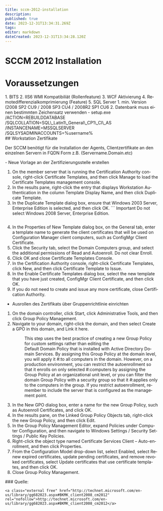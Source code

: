 ```yaml
---
title: sccm-2012-installation
description: 
published: true
date: 2023-12-31T13:34:31.269Z
tags: 
editor: markdown
dateCreated: 2023-12-31T13:34:28.120Z
---
```


# SCCM 2012 Installation

# <span class="mw-headline" id="bkmrk-voraussetzungen-1">Voraussetzungen</span>

<div class="vector-body" id="bkmrk-bits-iis6-wmi-kompat"><div class="mw-body-content mw-content-ltr" dir="ltr" lang="de"><div class="mw-parser-output">1. BITS
2. IIS6 WMI Kompatibiliät (Rollenfeature)
3. WCF Aktivierung
4. Remotedifferenzialkomprimierung (Feature)
5. SQL Server 
    1. min. Version (2008 SP2 CU9 / 2008 SP3 CU4 / 2008R2 SP1 CU6
    2. Datenbank muss einen bestimmten Zeichensatz verwenden 
        - setup.exe /ACTION=REBUILDDATABASE /SQLCOLLATION=SQL\_Latin1\_General\_CP1\_CI\_AS /INSTANCENAME=MSSQLSERVER /SQLSYSADMINACCOUNTS=%username%

</div></div></div>## <span class="mw-headline" id="bkmrk-workstation-zertifik-1">Workstation Zertifikate</span>

Der SCCM benötigt für die Installation der Agents, Clientzertifikate an den einzelnen Servern in FQDN Form z.B. (Servername.Domain.etc)

<div class="vector-body" id="bkmrk-neue-vorlage-an-der-"><div class="mw-body-content mw-content-ltr" dir="ltr" lang="de"><div class="mw-parser-output">- Neue Vorlage an der Zertifizierungsstelle erstellen

1. On the member server that is running the Certification Authority console, right-click Certificate Templates, and then click Manage to load the Certificate Templates management console.
2. In the results pane, right-click the entry that displays Workstation Authentication in the column Template Display Name, and then click Duplicate Template.
3. In the Duplicate Template dialog box, ensure that Windows 2003 Server, Enterprise Edition is selected, and then click OK. ```
    Important Do not select Windows 2008 Server, Enterprise Edition.
    ```
4. In the Properties of New Template dialog box, on the General tab, enter a template name to generate the client certificates that will be used on Configuration Manager client computers, such as ConfigMgr Client Certificate.
5. Click the Security tab, select the Domain Computers group, and select the additional permissions of Read and Autoenroll. Do not clear Enroll.
6. Click OK and close Certificate Templates Console.
7. In the Certification Authority console, right-click Certificate Templates, click New, and then click Certificate Template to Issue.
8. In the Enable Certificate Templates dialog box, select the new template that you have just created, ConfigMgr Client Certificate, and then click OK.
9. If you do not need to create and issue any more certificate, close Certification Authority.

- Ausrollen des Zertifikats über Gruppenrichtlinie einrichten

1. On the domain controller, click Start, click Administrative Tools, and then click Group Policy Management.
2. Navigate to your domain, right-click the domain, and then select Create a GPO in this domain, and Link it here. <dl><dd>This step uses the best practice of creating a new Group Policy for custom settings rather than editing the</dd><dd>Default Domain Policy that is installed with Active Directory Domain Services. By assigning this Group Policy at the domain level, you will apply it #:to all computers in the domain. However, on a production environment, you can restrict the autoenrollment so that it enrolls on only selected #:computers by assigning the Group Policy at an organizational unit level, or you can filter the domain Group Policy with a security group so that it #:applies only to the computers in the group. If you restrict autoenrollment, remember to include the server that is configured as the management point.</dd></dl>
3. In the New GPO dialog box, enter a name for the new Group Policy, such as Autoenroll Certificates, and click OK.
4. In the results pane, on the Linked Group Policy Objects tab, right-click the new Group Policy, and then click Edit.
5. In the Group Policy Management Editor, expand Policies under Computer Configuration, and then navigate to Windows Settings / Security Settings / Public Key Policies.
6. Right-click the object type named Certificate Services Client – Auto-enrollment, and then click Properties.
7. From the Configuration Model drop-down list, select Enabled, select Renew expired certificates, update pending certificates, and remove revoked certificates, select Update certificates that use certificate templates, and then click OK.
8. Close Group Policy Management.

</div></div></div>### <span class="mw-headline" id="bkmrk-quelle%3A-1">Quelle:</span>

```
<a class="external free" href="http://technet.microsoft.com/en-us/library/gg682023.aspx#BKMK_client2008_cm2012" rel="nofollow">http://technet.microsoft.com/en-us/library/gg682023.aspx#BKMK_client2008_cm2012</a>
```